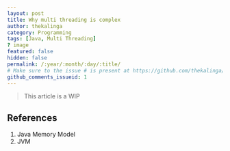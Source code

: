 ```yaml
---
layout: post
title: Why multi threading is complex
author: thekalinga
category: Programming
tags: [Java, Multi Threading]
? image
featured: false
hidden: false
permalink: /:year/:month/:day/:title/
# Make sure to the issue # is present at https://github.com/thekalinga/thekalinga.in-comments/issues
github_comments_issueid: 1
---
```


> This article is a WIP

##


## References

1. Java Memory Model
2. JVM

